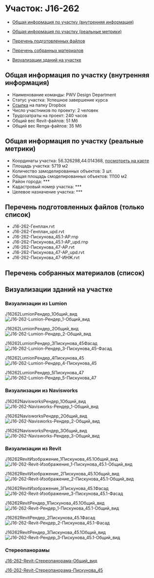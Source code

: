 # Участок: J16-262

* [Общая информация по участку (внутренняя информация)](#Chapter1)

* [Общая информация по участку (реальные метрики)](#Chapter2)

* [Перечень подготовленных файлов](#Chapter3)

* [Перечень собранных материалов](#Chapter4)

* [Визуализации зданий на участке](#Chapter5)

## <a id="Chapter1"></a> Общая информация по участку (внутренняя информация)
+ Наименование команды: PWV Design Department
+ Статус участка: Успешное завершение курса
+ [Ссылка](https://www.dropbox.com/sh/wvvgv1nw1iqred9/AACIPbZ5yy3V_Q4yQhLqtyx1a/J16_262?dl=0) на папку Dropbox
+ Число участников по проекту: 2 человек
+ Трудозатраты на проект: 240 часов
+ Общий вес Revit-файлов: 51 Мб
+ Общий вес Renga-файлов: 35 Мб
## <a id="Chapter2"></a> Общая информация по участку (реальные метрики)
+ Координаты участка: 56.326298,44.014368, [посмотреть на карте](https://yandex.ru/maps/47/nizhny-novgorod/?ll=44.014368%2C56.326298&z=19)
+ Площадь участка: 5719 м2
+ Количество замоделированных объектов: 3 шт.
+ Общая площадь смоделированных объектов: 11100 м2
+ Район города: *** 
+ Кадастровый номер участка: *** 
+ Целевое назначение участка: *** 
## <a id="Chapter3"></a> Перечень подготовленных файлов (только список)
+ J16-262-Генплан.rvt
+ J16-262-Генплан_upd.rvt
+ J16-262-Пискунова_45.1-АР.rnp
+ J16-262-Пискунова_45.1-АР_upd.rnp
+ J16-262-Пискунова_47-АР.rvt
+ J16-262-Пискунова_47-АР_upd.rvt
+ J16-262-Пискунова_47-ИНЖ.rvt
## <a id="Chapter4"></a> Перечень собранных материалов (список)
## <a id="Chapter5"></a> Визуализации зданий на участке
### Визуализации из Lumion
J16262LumionРендер_1Общий_вид
![J16-262-Lumion-Рендер_1-Общий_вид](/Images/J16_262/J16-262-Lumion-Рендер_1-Общий_вид_Compressed.jpg)

J16262LumionРендер_2Общий_вид
![J16-262-Lumion-Рендер_2-Общий_вид](/Images/J16_262/J16-262-Lumion-Рендер_2-Общий_вид_Compressed.jpg)

J16262LumionРендер_3Пискунова_45Фасад
![J16-262-Lumion-Рендер_3-Пискунова_45-Фасад](/Images/J16_262/J16-262-Lumion-Рендер_3-Пискунова_45-Фасад_Compressed.jpg)

J16262LumionРендер_4Пискунова_45
![J16-262-Lumion-Рендер_4-Пискунова_45](/Images/J16_262/J16-262-Lumion-Рендер_4-Пискунова_45_Compressed.jpg)

J16262LumionРендер_5Пискунова_47
![J16-262-Lumion-Рендер_5-Пискунова_47](/Images/J16_262/J16-262-Lumion-Рендер_5-Пискунова_47_Compressed.jpg)

### Визуализации из Navisworks
J16262NavisworksРендер_1Общий_вид
![J16-262-Navisworks-Рендер_1-Общий_вид](/Images/J16_262/J16-262-Navisworks-Рендер_1-Общий_вид_Compressed.jpg)

J16262NavisworksРендер_2Общий_вид
![J16-262-Navisworks-Рендер_2-Общий_вид](/Images/J16_262/J16-262-Navisworks-Рендер_2-Общий_вид_Compressed.jpg)

J16262NavisworksРендер_3Общий_вид
![J16-262-Navisworks-Рендер_3-Общий_вид](/Images/J16_262/J16-262-Navisworks-Рендер_3-Общий_вид_Compressed.jpg)

### Визуализации из Revit
J16262RevitИзображение_1Пискунова_45.1Общий_вид
![J16-262-Revit-Изображение_1-Пискунова_45.1-Общий_вид](/Images/J16_262/J16-262-Revit-Изображение_1-Пискунова_45.1-Общий_вид_Compressed.jpg)

J16262RevitИзображение_2Пискунова_45.1Общий_вид
![J16-262-Revit-Изображение_2-Пискунова_45.1-Общий_вид](/Images/J16_262/J16-262-Revit-Изображение_2-Пискунова_45.1-Общий_вид_Compressed.jpg)

J16262RevitИзображение_3Пискунова_45.1Фасад
![J16-262-Revit-Изображение_3-Пискунова_45.1-Фасад](/Images/J16_262/J16-262-Revit-Изображение_3-Пискунова_45.1-Фасад_Compressed.jpg)

J16262RevitРендер_1Пискунова_45.1Общий_вид
![J16-262-Revit-Рендер_1-Пискунова_45.1-Общий_вид](/Images/J16_262/J16-262-Revit-Рендер_1-Пискунова_45.1-Общий_вид_Compressed.jpg)

J16262RevitРендер_2Пискунова_45.1Фасад
![J16-262-Revit-Рендер_2-Пискунова_45.1-Фасад](/Images/J16_262/J16-262-Revit-Рендер_2-Пискунова_45.1-Фасад_Compressed.jpg)

J16262RevitРендер_3Пискунова_45.1Общий_вид
![J16-262-Revit-Рендер_3-Пискунова_45.1-Общий_вид](/Images/J16_262/J16-262-Revit-Рендер_3-Пискунова_45.1-Общий_вид_Compressed.jpg)

### Стереопанорамы
[J16-262-Revit-Стереопанорама-Общий_вид](https://pano.autodesk.com/pano.html?url=jpgs/4e178084-d0e9-4640-9d05-d96eb3eac4db&version=2)

[J16-262-Revit-Стереопанорама-Пискунова_45](https://pano.autodesk.com/pano.html?url=jpgs/5f024956-30a3-49c9-8928-7601a365ad02&version=2)

